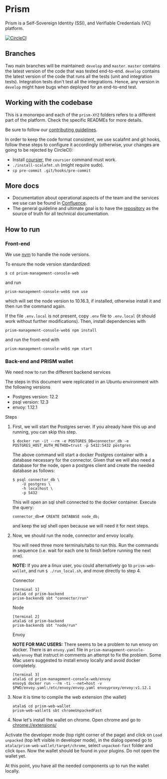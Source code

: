 # Prism

Prism is a Self-Sovereign Identity (SSI), and Verifiable Credentials (VC) platform.

[![CircleCI](https://circleci.com/gh/input-output-hk/atala/tree/develop.svg?style=svg&circle-token=1a9dcf544cec8cb581fa377d8524d2854cfb10e9)](https://circleci.com/gh/input-output-hk/cardano-enterprise/tree/develop)

## Branches

Two main branches will be maintained: `develop` and `master`. `master` contains the latest version of the code that was tested end-to-end. `develop` contains the latest version of the code that runs all the tests (unit and integration tests). Integration tests don't test all the integrations. Hence, any version in `develop` might have bugs when deployed for an end-to-end test.


## Working with the codebase

This is a monorepo and each of the `prism-XYZ` folders refers to a different part of the platform. Check the specific READMEs for more details.

Be sure to follow our [contributing guidelines](CONTRIBUTING.md).

In order to keep the code format consistent, we use scalafmt and git hooks, follow these steps to configure it accordingly (otherwise, your changes are going to be rejected by CircleCI):

- Install [coursier](https://github.com/coursier/coursier#command-line), the `coursier` command must work.
- `./install-scalafmt.sh` (might require sudo).
- `cp pre-commit .git/hooks/pre-commit`

## More docs

* Documentation about operational aspects of the team and the services we use can be found in [Confluence](https://input-output.atlassian.net/wiki/spaces/CE/pages/606371843/Code+and+Infrastructure+Setup).
* The general guideline and ultimate goal is to have the [repository](prism-backend/docs/README.md) as the source of truth for all technical documentation.

## How to run

### Front-end

We use [nvm](https://github.com/nvm-sh/nvm) to handle the node versions.

To ensure the node version standardized:

```
$ cd prism-management-console-web
```

and run 

```
prism-management-console-web$ nvm use
```

which will set the node version to 10.16.3, if installed, otherwise install it and then run the command again.

If the file `.env.local` is not present, copy `.env` file to `.env.local` (it should work without further modifications).
Then, install dependencies with 

```
prism-management-console-web$ npm install
```

and run the front-end with

```
prism-management-console-web$ npm start
```

### Back-end and PRISM wallet

We need now to run the different backend services

The steps in this document were replicated in an Ubuntu environment with the following versions

- Postgres version: 12.2
- psql version: 12.3
- envoy: 1.12.1

Steps

1. First, we will start the Postgres server. If you already have this up and running, you can skip this step.
   ``` 
   $ docker run -it --rm -e POSTGRES_DB=connector_db -e POSTGRES_HOST_AUTH_METHOD=trust -p 5432:5432 postgres
   ```

   The above command will start a docker Postgres container with a database necessary for the connector.
   Given that we will also need a database for the node, open a postgres client and create the needed database as follows:

   ``` 
   $ psql connector_db \
       -U postgres \
       -h localhost \
       -p 5432
   ```
   This will open an sql shell connected to the docker container.
   Execute the query:

   ```
   connector_db=# CREATE DATABASE node_db;
   ```
   and keep the sql shell open because we will need it for next steps.

2. Now, we should run the node, connector and envoy locally.

   You will need three more terminals/tabs to run this.
   Run the commands in sequence (i.e. wait for each one to finish before running the next one).

   **NOTE:** If you are a *linux* user, you could alternatively go to `prism-web-wallet`, and run
   `$ ./run_local.sh`, and move directly to step 4.

   Connector
   ```
   [terminal 1]
   atala$ cd prism-backend
   prism-backend$ sbt "connector/run"
   ```

   Node
   ```
   [terminal 2]
   atala$ cd prism-backend
   prism-backend$ sbt "node/run"
   ```

   Envoy

   **NOTE FOR MAC USERS:** There seems to be a problem to run envoy on docker.
   There is an `envoy.yaml` file in `prism-management-console-web/envoy` that instruct in comments an attempt to
   fix the problem. Some Mac users suggested to install envoy locally and avoid docker completely.
   ```
   [terminal 3]
   atala$ cd prism-management-console-web/envoy
   envoy$ docker run --rm -ti --net=host -v $PWD/envoy.yaml:/etc/envoy/envoy.yaml envoyproxy/envoy:v1.12.1
   ```

3. Now it is time to compile the web extension (the wallet)

   ``` 
   atala$ cd prism-web-wallet
   prism-web-wallet$ sbt chromeUnpackedFast
   ```

4. Now let's install the wallet on chrome. Open chrome and go to [chrome://extensions/](chrome://extensions/)

Activate the developer mode (top right corner of the page) and click on `Load unpacked` (top left visible in developer
mode), in the dialog opened go to `atala/prism-web-wallet/target/chrome`, select `unpacked-fast`
folder and click `Open`. Now the wallet should be found in your plugins. Do not open the wallet yet.

At this point, you have all the needed components up to run the wallet locally.

